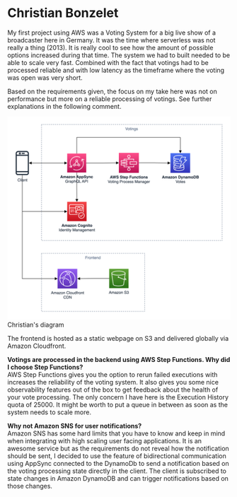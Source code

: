 # Christian Bonzelet

My first project using AWS was a Voting System for a big live show of a broadcaster here in Germany. It was the time where serverless was not really a thing (2013). It is really cool to see how the amount of possible options increased during that time. The system we had to built needed to be able to scale very fast. Combined with the fact that votings had to be processed reliable and with low latency as the timeframe where the voting was open was very short.  

Based on the requirements given, the focus on my take here was not on performance but more on a reliable processing of votings. See further explanations in the following comment.

![Architecture diagram by Christian](../Architecture/ChristianBonzelet.png)
Christian's diagram

The frontend is hosted as a static webpage on S3 and delivered globally via Amazon Cloudfront.

**Votings are processed in the backend using AWS Step Functions. Why did I choose Step Functions?**  
AWS Step Functions gives you the option to rerun failed executions with increases the reliability of the voting system. It also gives you some nice observability features out of the box to get feedback about the health of your vote processing. The only concern I have here is the Execution History quota of 25000. It might be worth to put a queue in between as soon as the system needs to scale more.

**Why not Amazon SNS for user notifications?**  
Amazon SNS has some hard limits that you have to know and keep in mind when integrating with high scaling user facing applications. It is an awesome service but as the requirements do not reveal how the notification should be sent, I decided to use the feature of bidirectional communication using AppSync connected to the DynamoDb to send a notification based on the voting processing state directly in the client. The client is subscribed to state changes in Amazon DynamoDB and can trigger notifications based on those changes.
